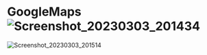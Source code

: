 # GoogleMaps![Screenshot_20230303_201434](https://user-images.githubusercontent.com/100003503/222867084-ee2898ed-2c30-4b2d-90e1-c8f3ddf1e7d0.png)
![Screenshot_20230303_201514](https://user-images.githubusercontent.com/100003503/222867089-d99d809e-5b54-4a5d-9043-b299d566c781.png)
